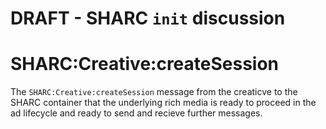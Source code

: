 # DRAFT - SHARC `init` discussion

# SHARC:Creative:createSession
The `SHARC:Creative:createSession` message from the creaticve to the SHARC container that the underlying rich media is ready to proceed in the ad lifecycle and ready to send and recieve further messages.          